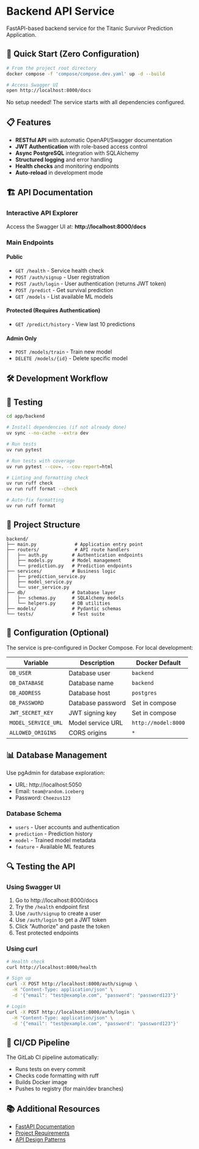 # Backend API Service

FastAPI-based backend service for the Titanic Survivor Prediction Application.

## 🚀 Quick Start (Zero Configuration)

```bash
# From the project root directory
docker compose -f 'compose/compose.dev.yaml' up -d --build

# Access Swagger UI
open http://localhost:8000/docs
```

No setup needed! The service starts with all dependencies configured.

## 📋 Features

- **RESTful API** with automatic OpenAPI/Swagger documentation
- **JWT Authentication** with role-based access control
- **Async PostgreSQL** integration with SQLAlchemy
- **Structured logging** and error handling
- **Health checks** and monitoring endpoints
- **Auto-reload** in development mode

## 🏗️ API Documentation

### Interactive API Explorer
Access the Swagger UI at: **http://localhost:8000/docs**

### Main Endpoints

#### Public
- `GET /health` - Service health check
- `POST /auth/signup` - User registration
- `POST /auth/login` - User authentication (returns JWT token)
- `POST /predict` - Get survival prediction
- `GET /models` - List available ML models

#### Protected (Requires Authentication)
- `GET /predict/history` - View last 10 predictions

#### Admin Only
- `POST /models/train` - Train new model
- `DELETE /models/{id}` - Delete specific model

## 🛠️ Development Workflow

## 🧪 Testing

```bash
cd app/backend

# Install dependencies (if not already done)
uv sync --no-cache --extra dev

# Run tests
uv run pytest

# Run tests with coverage
uv run pytest --cov=. --cov-report=html

# Linting and formatting check
uv run ruff check
uv run ruff format --check

# Auto-fix formatting
uv run ruff format
```

## 📁 Project Structure

```
backend/
├── main.py              # Application entry point
├── routers/             # API route handlers
│   ├── auth.py         # Authentication endpoints
│   ├── models.py       # Model management
│   └── prediction.py   # Prediction endpoints
├── services/           # Business logic
│   ├── prediction_service.py
│   ├── model_service.py
│   └── user_service.py
├── db/                 # Database layer
│   ├── schemas.py      # SQLAlchemy models
│   └── helpers.py      # DB utilities
├── models/             # Pydantic schemas
└── tests/              # Test suite
```

## 🔧 Configuration (Optional)

The service is pre-configured in Docker Compose. For local development:

| Variable | Description | Docker Default |
|----------|-------------|----------------|
| `DB_USER` | Database user | `backend` |
| `DB_DATABASE` | Database name | `backend` |
| `DB_ADDRESS` | Database host | `postgres` |
| `DB_PASSWORD` | Database password | Set in compose |
| `JWT_SECRET_KEY` | JWT signing key | Set in compose |
| `MODEL_SERVICE_URL` | Model service URL | `http://model:8000` |
| `ALLOWED_ORIGINS` | CORS origins | `*` |

## 📊 Database Management

Use pgAdmin for database exploration:
- URL: http://localhost:5050
- Email: `team@random.iceberg`
- Password: `Cheezus123`

### Database Schema
- `users` - User accounts and authentication
- `prediction` - Prediction history
- `model` - Trained model metadata
- `feature` - Available ML features

## 🔍 Testing the API

### Using Swagger UI
1. Go to http://localhost:8000/docs
2. Try the `/health` endpoint first
3. Use `/auth/signup` to create a user
4. Use `/auth/login` to get a JWT token
5. Click "Authorize" and paste the token
6. Test protected endpoints

### Using curl
```bash
# Health check
curl http://localhost:8000/health

# Sign up
curl -X POST http://localhost:8000/auth/signup \
  -H "Content-Type: application/json" \
  -d '{"email": "test@example.com", "password": "password123"}'

# Login
curl -X POST http://localhost:8000/auth/login \
  -H "Content-Type: application/json" \
  -d '{"email": "test@example.com", "password": "password123"}'
```

## 🐳 CI/CD Pipeline

The GitLab CI pipeline automatically:
- Runs tests on every commit
- Checks code formatting with ruff
- Builds Docker image
- Pushes to registry (for main/dev branches)

## 📚 Additional Resources

- [FastAPI Documentation](https://fastapi.tiangolo.com/)
- [Project Requirements](../../docs/Project-Requirements.md)
- [API Design Patterns](https://docs.anthropic.com/patterns/api-design)

